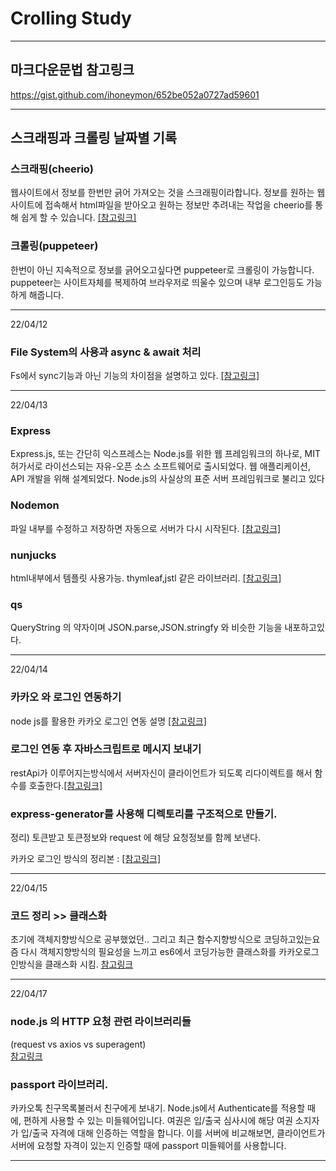 Crolling Study
==============

----------------------------------------------------------------

## 마크다운문법 참고링크

https://gist.github.com/ihoneymon/652be052a0727ad59601

----------------------------------------------------------------

## 스크래핑과 크롤링 날짜별 기록

### 스크래핑(cheerio)

웹사이트에서 정보를 한번만 긁어 가져오는 것을 스크래핑이라합니다.
정보를 원하는 웹사이트에 접속해서 html파일을 받아오고 원하는 정보만 추려내는 작업을 cheerio를 통해 쉽게 할 수
있습니다. [[참고링크]](https://velog.io/@ljh305/%EC%8A%A4%ED%81%AC%EB%9E%98%ED%95%91%EA%B3%BC-%ED%81%AC%EB%A1%A4%EB%A7%81)

### 크롤링(puppeteer)

한번이 아닌 지속적으로 정보를 긁어오고싶다면 puppeteer로 크롤링이 가능합니다.
puppeteer는 사이트자체를 복제하여 브라우저로 띄울수 있으며 내부 로그인등도 가능하게 해줍니다.

----------------------------------------------------------------------------------------------

22/04/12

### File System의 사용과 async & await 처리

Fs에서 sync기능과 아닌 기능의 차이점을 설명하고
있다. [[참고링크]](https://velog.io/@93jm/Node.js-File-System%EC%9D%98-%EC%82%AC%EC%9A%A9%EA%B3%BC-async-await-%EC%B2%98%EB%A6%AC)



----------------------------------------------------------------------------------------------


22/04/13

### Express

Express.js, 또는 간단히 익스프레스는 Node.js를 위한 웹 프레임워크의 하나로,
MIT 허가서로 라이선스되는 자유-오픈 소스 소프트웨어로 출시되었다. 웹 애플리케이션,
API 개발을 위해 설계되었다. Node.js의 사실상의 표준 서버 프레임워크로 불리고 있다

### Nodemon

파일 내부를 수정하고 저장하면 자동으로 서버가 다시
시작된다. [[참고링크]](https://velog.io/@goody/NodeJs-Express-%EB%A1%9C-%EC%9B%B9%EC%84%9C%EB%B2%84-%EA%B5%AC%EC%B6%95%ED%95%98%EA%B8%B0)

### nunjucks

html내부에서 템플릿 사용가능. thymleaf,jstl 같은
라이브러리. [[참고링크]](https://inpa.tistory.com/entry/Nunjucks-%F0%9F%93%9A-%EB%84%8C%EC%A0%81%EC%8A%A4-%EB%AC%B8%EB%B2%95-%EC%A0%95%EB%A6%AC)

### qs

QueryString 의 약자이며 JSON.parse,JSON.stringfy 와 비슷한 기능을 내포하고있다.


----------------------------------------------------------------------------------------------

22/04/14

### 카카오 와 로그인 연동하기

node js를 활용한 카카오 로그인 연동 설명
[[참고링크]](https://velog.io/@nara7875/Node.js-kakao-login-api-%EA%B0%80%EC%A0%B8%EC%98%A4%EA%B8%B0)

### 로그인 연동 후 자바스크립트로 메시지 보내기

restApi가 이루어지는방식에서 서버자신이 클라이언트가 되도록 리다이렉트를 해서 함수를 호출한다.[[참고링크]](https://psyhm.tistory.com/4)

### express-generator를 사용해 디렉토리를 구조적으로 만들기.

정리) 토큰받고 토큰정보와 request 에 해당 요청정보를 함께 보낸다.

카카오 로그인 방식의 정리본 : [[참고링크]](https://han-py.tistory.com/417)

----------------------------------------------------------------------------------------------
22/04/15

### 코드 정리 >> 클래스화

초기에 객체지향방식으로 공부했었던.. 그리고 최근 함수지향방식으로 코딩하고있는요즘
다시 객체지향방식의 필요성을 느끼고 es6에서 코딩가능한 클래스화를 카카오로그인방식을 클래스화 시킴.
[참고링크](https://webclub.tistory.com/136)


------------------------------------------------
22/04/17

### node.js 의 HTTP 요청 관련 라이브러리들

(request vs axios vs superagent)  
[참고링크](https://bluayer.com/34)

### passport 라이브러리.

카카오톡 친구목록불러서 친구에게 보내기.
Node.js에서 Authenticate를 적용할 때에, 편하게 사용할 수 있는 미들웨어입니다.
여권은 입/출국 심사시에 해당 여권 소지자가 입/출국 자격에 대해 인증하는 역할을 합니다.
이를 서버에 비교해보면, 클라이언트가 서버에 요청할 자격이 있는지 인증할 때에 passport 미들웨어를 사용합니다.

------------------------------------------------
